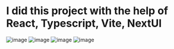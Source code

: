 # I did this project with the help of React, Typescript, Vite, NextUI

![image](https://github.com/SanchezsX/Todo/assets/113286578/fd09a8c9-95ba-481b-ac52-f31d6242ac18)
![image](https://github.com/SanchezsX/Todo/assets/113286578/1a74ba8d-1e53-4a79-b34f-11f447d02d24)
![image](https://github.com/SanchezsX/Todo/assets/113286578/0bf123d9-300b-41f1-9e7a-a453b0cf7ee7)
![image](https://github.com/SanchezsX/Todo/assets/113286578/4ff48876-178d-4d30-abc4-32516a148460)


